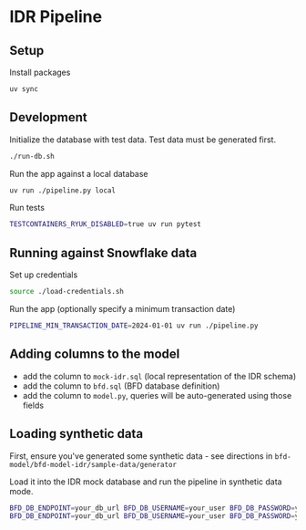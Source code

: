 # IDR Pipeline

## Setup

Install packages

```sh
uv sync
```

## Development

Initialize the database with test data. Test data must be generated first.

```sh
./run-db.sh
```

Run the app against a local database

```sh
uv run ./pipeline.py local
```

Run tests

```sh
TESTCONTAINERS_RYUK_DISABLED=true uv run pytest
```

## Running against Snowflake data

Set up credentials

```sh
source ./load-credentials.sh
```

Run the app (optionally specify a minimum transaction date)

```sh
PIPELINE_MIN_TRANSACTION_DATE=2024-01-01 uv run ./pipeline.py
```

## Adding columns to the model

- add the column to `mock-idr.sql` (local representation of the IDR schema)
- add the column to `bfd.sql` (BFD database definition)
- add the column to `model.py`, queries will be auto-generated using those fields

## Loading synthetic data

First, ensure you've generated some synthetic data - see directions in `bfd-model/bfd-model-idr/sample-data/generator`

Load it into the IDR mock database and run the pipeline in synthetic data mode.

```sh
BFD_DB_ENDPOINT=your_db_url BFD_DB_USERNAME=your_user BFD_DB_PASSWORD=your_password uv run load_synthetic.py
BFD_DB_ENDPOINT=your_db_url BFD_DB_USERNAME=your_user BFD_DB_PASSWORD=your_password uv run pipeline.py synthetic
```
